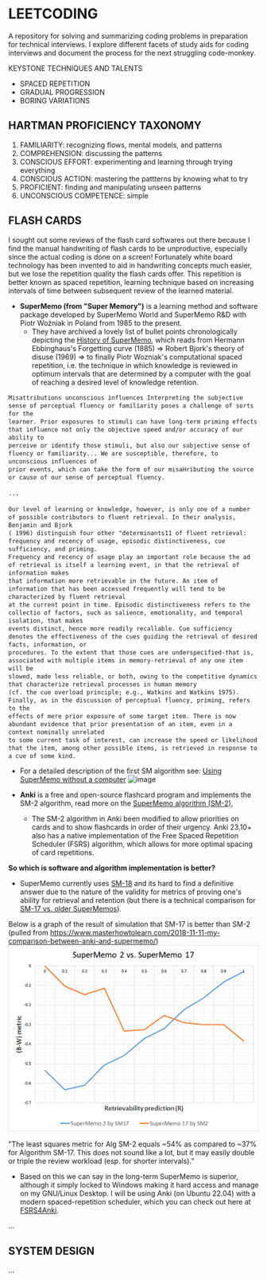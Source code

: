 # LEETCODING

A repository for solving and summarizing coding problems in preparation for technical interviews.
I explore different facets of study aids for coding interviews and document the process for the next struggling code-monkey.

KEYSTONE TECHNIQUES AND TALENTS
- SPACED REPETITION
- GRADUAL PROGRESSION
- BORING VARIATIONS

## HARTMAN PROFICIENCY TAXONOMY

1. FAMILIARITY: recognizing flows, mental models, and patterns
2. COMPREHENSION: discussing the patterns
3. CONSCIOUS EFFORT: experimenting and learning through trying everything
4. CONSCIOUS ACTION: mastering the pattterns by knowing what to try
5. PROFICIENT: finding and manipulating unseen patterns
6. UNCONSCIOUS COMPETENCE: simple

## FLASH CARDS

I sought out some reviews of the flash card softwares out there because I find the manual handwriting of flash cards to be unproductive, especially since the actual coding is done on a screen! Fortunately white board technology has been invented to aid in handwriting concepts much easier, but we lose the repetition quality the flash cards offer. This repetition is better known as spaced repetition, learning technique based on increasing intervals of time between subsequent review of the learned material. 
 - **SuperMemo (from "Super Memory")** is a learning method and software package developed by SuperMemo World and SuperMemo R&D with Piotr Woźniak in Poland from 1985 to the present.
    - They have archived a lovely list of bullet points chronologically depicting the [History of SuperMemo](https://super-memory.com/english/history.htm), which reads from Hermann Ebbinghaus's Forgetting curve (1885) => Robert Bjork's theory of disuse (1969) => to finally Piotr Wozniak's computational spaced repetition, i.e. the technique in which knowledge is reviewed in optimum intervals that are determined by a computer with the goal of reaching a desired level of knowledge retention.
 ```
Misattributions unconscious influences Interpreting the subjective sense of perceptual fluency or familiarity poses a challenge of sorts for the
learner. Prior exposures to stimuli can have long-term priming effects that influence not only the objective speed and/or accuracy of our ability to
perceive or identify those stimuli, but also our subjective sense of fluency or familiarity... We are susceptible, therefore, to unconscious influences of
prior events, which can take the form of our misaHributing the source or cause of our sense of perceptual fluency.

...

Our level of learning or knowledge, however, is only one of a number of possible contributors to fluent retrieval. In their analysis, Benjamin and Bjork
( 1996) distinguish four other "determinants11 of fluent retrieval: frequency and recency of usage, episodic distinctiveness, cue sufficiency, and priming.
Frequency and recency of usage play an important role because the ad of retrieval is itself a learning event, in that the retrieval of information makes
that information more retrievable in the future. An item of information that has been accessed frequently will tend to be characterized by fluent retrieval
at the current point in time. Episodic distinctiveness refers to the collectio of factors, such as salience, emotionality, and temporal isolation, that makes 
events distinct, hence more readily recallable. Cue sufficiency denotes the effectiveness of the cues guiding the retrieval of desired facts, information, or
procedures. To the extent that those cues are underspecified-that is, associated with multiple items in memory-retrieval of any one item will be
slowed, made less reliable, or both, owing to the competitive dynamics that characterize retrieval processes in human memory
(cf. the cue overload principle; e.g., Watkins and Watkins 1975). Finally, as in the discussion of perceptual fluency, priming, refers to the
effects of mere prior exposure of some target item. There is now abundant evidence that prior presentation of an item, even in a context nominally unrelated
to some current task of interest, can increase the speed or likelihood that the item, among other possible items, is retrieved in response to a cue of some kind. 
```
  - For a detailed description of the first SM algorithm see: [Using SuperMemo without a computer](https://super-memory.com/articles/paper.htm)
![image](https://github.com/user-attachments/assets/19c89f23-3c7e-44a8-9c7b-47a3b63832e4)

 - **Anki** is a free and open-source flashcard program and implements the SM-2 algorithm, read more on the [SuperMemo algorithm (SM-2)](https://en.wikipedia.org/wiki/SuperMemo#Description_of_SM-2_algorithm),
    - The SM-2 algorithm in Anki been modified to allow priorities on cards and to show flashcards in order of their urgency. Anki 23.10+ also has a native implementation of the Free Spaced Repetition Scheduler (FSRS) algorithm, which allows for more optimal spacing of card repetitions.

**So which is software and algorithm implementation is better?**
- SuperMemo currently uses [SM-18](https://supermemo.guru/wiki/Algorithm_SM-18) and its hard to find a definitive answer due to the nature of the validity for metrics of proving one's ability for retrieval and retention (but there is a technical comparison for [SM-17 vs. older SuperMemos](https://supermemopedia.com/wiki/Algorithm_SM-17_vs._older_SuperMemos)).


Below is a graph of the result of simulation that SM-17 is better than SM-2
(pulled from https://www.masterhowtolearn.com/2018-11-11-my-comparison-between-anki-and-supermemo/)
![SuperMemo2vsSuperMemo17](./doc/spaced_repetition_algorithm_contest.png)

"The least squares metric for Alg SM-2 equals ~54% as compared to ~37% for Algorithm SM-17. This does not sound like a lot, but it may easily double or triple the review workload (esp. for shorter intervals).”

- Based on this we can say in the long-term SuperMemo is superior, although it simply locked to Windows making it hard access and manage on my GNU/Linux Desktop. I will be using Anki (on Ubuntu 22.04) with a modern spaced-repetition scheduler, which you can check out here at [FSRS4Anki](https://github.com/open-spaced-repetition/fsrs4anki).

...

## SYSTEM DESIGN

...
